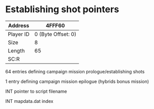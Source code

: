 
#  Establishing shot pointers
Address   | 4FFF60
----------|-------------
Player ID | 0 (Byte Offset: 0)
Size 	  | 8
Length 	  | 65
SC:R      | 

64 entries defining campaign mission prologue/establishing shots
1 entry defining campaign mission epilogue (hybrids bonus mission)

INT pointer to script filename
INT mapdata.dat index
